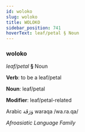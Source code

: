 ```yaml
---
id: woloko
slug: woloko
title: WOLOKO
sidebar_position: 741
hoverText: leaf/petal § Noun
---
```


### woloko

*leaf/petal* **§** Noun

**Verb**: to be a leaf/petal

**Noun**: leaf/petal

**Modifier**: leaf/petal-related

Arabic وَرَقَة waraqa /wa.ra.qa/

*Afroasiatic Language Family*